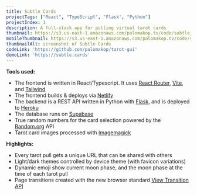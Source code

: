 ```yaml
---
title: Subtle Cards
projectTags: ["React", "TypeScript", "Flask", "Python"]
projectIndex: 1
description: A full-stack app for pulling virtual tarot cards
thumbnail: https://s3.us-east-1.amazonaws.com/palomakop.tv/code/subtle_cards.png
mobileThumbnail: https://s3.us-east-1.amazonaws.com/palomakop.tv/code/subtle_cards_mobile.png
thumbnailAlt: screenshot of Subtle Cards
codeLink: 'https://github.com/palomakop/tarot-gui'
demoLink: 'https://subtle.cards'
---
```


**Tools used:**
- The frontend is written in React/Typescript. It uses [React Router](https://reactrouter.com/), [Vite](https://vite.dev/), and [Tailwind](https://tailwindcss.com/)
- The frontend builds & deploys via [Netlify](https://www.netlify.com/)
- The backend is a REST API written in Python with [Flask](https://flask.palletsprojects.com/en/stable/), and is deployed to [Heroku](https://www.heroku.com/)
- The database runs on [Supabase](https://supabase.com/)
- True random numbers for the card selection powered by the [Random.org](https://random.org) API
- Tarot card images processed with [Imagemagick](https://imagemagick.org/)

**Highlights:**
- Every tarot pull gets a unique URL that can be shared with others
- Light/dark themes controlled by device theme (with favicon variations)
- Dynamic emoji show current moon phase, and the moon phase at the time of each tarot pull
- Page transitions created with the new browser standard [View Transition API](https://developer.chrome.com/docs/web-platform/view-transitions)
